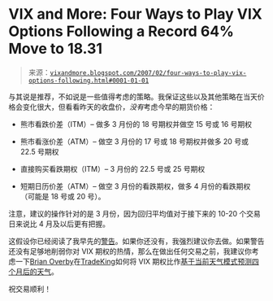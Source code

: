 <!--yml

类别：未分类

日期：2024-05-18 15:56:51

-->

# VIX and More: Four Ways to Play VIX Options Following a Record 64% Move to 18.31

> 来源：[`vixandmore.blogspot.com/2007/02/four-ways-to-play-vix-options-following.html#0001-01-01`](http://vixandmore.blogspot.com/2007/02/four-ways-to-play-vix-options-following.html#0001-01-01)

与其说是推荐，不如说是一些值得考虑的策略。我保证这些以及其他策略在当天价格会变化很大，但看看昨天的收盘价，*没有*考虑今早的期货价格：

+   熊市看跌价差（ITM）– 做多 3 月份的 18 号期权并做空 15 号或 16 号期权

+   熊市看涨价差（ATM）– 做空 3 月份的 17 号或 18 号期权并做多 20 号或 22.5 号期权

+   直接购买看跌期权（ITM）– 3 月份的 22.5 号或 25 号期权

+   短期日历价差（ATM）– 做空 3 月份的看跌期权，做多 4 月份的看跌期权（可能是 18 号或 20 号）。

注意，建议的操作针对的是 3 月份，因为回归平均值对于接下来的 10-20 个交易日来说比 4 月及以后更有把握。

这假设你已经阅读了我早先的[警告](http://vixandmore.blogspot.com/2007/02/how-to-think-about-day-after-executive_27.html)。如果你还没有，我强烈建议你去做。如果警告还没有足够地削弱你对 VIX 期权的热情，那么在做出任何交易之前，我建议你考虑一下[Brian Overby](http://optionsguy.financialblogs.com/blog)在[TradeKing](http://optionsguy.financialblogs.com/post/blog/decoding_the_vix_ii.html)如何将 VIX 期权比作[基于当前天气模式预测四个月后的天气](http://optionsguy.financialblogs.com/post/blog/decoding_the_vix_ii.html)。

祝交易顺利！
